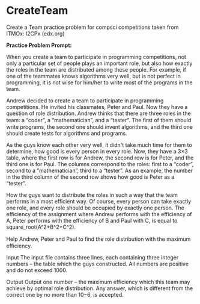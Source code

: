 # CreateTeam
Create a Team practice problem for compsci competitions taken from ITMOx: I2CPx (edx.org)

**Practice Problem Prompt:**

When you create a team to participate in programming competitions, not only a particular set of people plays an important role, but also how exactly the roles in the team are distributed among these people. For example, if one of the teammates knows algorithms very well, but is not perfect in programming, it is not wise for him/her to write most of the programs in the team.

Andrew decided to create a team to participate in programming competitions. He invited his classmates, Peter and Paul. Now they have a question of role distribution. Andrew thinks that there are three roles in the team: a “coder”, a “mathematician”, and a “tester”. The ﬁrst of them should write programs, the second one should invent algorithms, and the third one should create tests for algorithms and programs.

As the guys know each other very well, it didn't take much time for them to determine, how good is every person in every role. Now, they have a 3×3 table, where the first row is for Andrew, the second row is for Peter, and the third one is for Paul. The columns correspond to the roles: first to a “coder”, second to a “mathematician”, third to a “tester”. As an example, the number in the third column of the second row shows how good is Peter as a “tester”.

How the guys want to distribute the roles in such a way that the team performs in a most efficient way. Of course, every person can take exactly one role, and every role should be occupied by exactly one person. The efficiency of the assignment where Andrew performs with the efficiency of A, Peter performs with the efficiency of B and Paul with C, is equal to square_root(A^2+B^2+C^2).

Help Andrew, Peter and Paul to ﬁnd the role distribution with the maximum efficiency.

Input
The input file contains three lines, each containing three integer numbers – the table which the guys constructed. All numbers are positive and do not exceed 1000.

Output
Output one number – the maximum efficiency which this team may achieve by optimal role distribution. Any answer, which is different from the correct one by no more than 10−6, is accepted.
